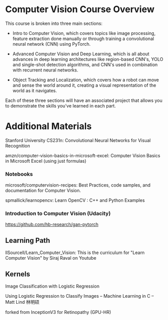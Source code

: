 # Computer Vision Course Overview
This course is broken into three main sections:

* Intro to Computer Vision, which covers topics like image processing, feature extraction done manually or through training a convolutional neural network (CNN) using PyTorch.

* Advanced Computer Vision and Deep Learning, which is all about advances in deep learning architectures like region-based CNN's, YOLO and single-shot detection algorithms, and CNN's used in combination with recurrent neural networks.

* Object Tracking and Localization, which covers how a robot can move and sense the world around it, creating a visual representation of the world as it navigates.

Each of these three sections will have an associated project that allows you to demonstrate the skills you've learned in each part.

# Additional Materials

Stanford University CS231n: Convolutional Neural Networks for Visual Recognition

amzn/computer-vision-basics-in-microsoft-excel: Computer Vision Basics in Microsoft Excel (using just formulas)

### Notebooks

microsoft/computervision-recipes: Best Practices, code samples, and documentation for Computer Vision.


spmallick/learnopencv: Learn OpenCV : C++ and Python Examples

### Introduction to Computer Vision (Udacity)

https://github.com/hb-research/gan-pytorch


## Learning Path

llSourcell/Learn_Computer_Vision: This is the curriculum for "Learn Computer Vision" by Siraj Raval on Youtube

## Kernels

Image Classification with Logistic Regression

Using Logistic Regression to Classify Images – Machine Learning in C – Matt Lind 林明硕

forked from InceptionV3 for Retinopathy (GPU-HR)
